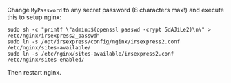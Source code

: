 Change `MyPassword` to any secret password (8 characters max!) and execute this to setup nginx:

```
sudo sh -c "printf \"admin:$(openssl passwd -crypt 5dAJiLe2)\n\" > /etc/nginx/irsexpress2_passwd"
sudo ln -s /opt/irsexpress/config/nginx/irsexpress2.conf /etc/nginx/sites-available/
sudo ln -s /etc/nginx/sites-available/irsexpress2.conf /etc/nginx/sites-enabled/
```

Then restart nginx.
